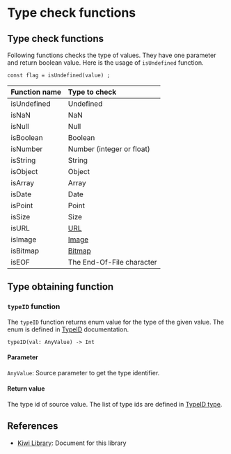 # Type check functions

## Type check functions
Following functions checks the type of values.
They have one parameter and return boolean value.
Here is the usage of `isUndefined` function.
````
const flag = isUndefined(value) ;
````
|Function name  |Type to check              |
|:---           |:---                       |
|isUndefined    |Undefined                  |
|isNaN          |NaN                        |
|isNull         |Null                       |
|isBoolean      |Boolean                    |
|isNumber       |Number (integer or float)  |
|isString       |String                     |
|isObject       |Object                     |
|isArray        |Array                      |
|isDate         |Date                       |
|isPoint        |Point                      |
|isSize         |Size                           |
|isURL          |[URL](https://github.com/steelwheels/KiwiScript/blob/master/KiwiLibrary/Document/Class/URL.md) |
|isImage        |[Image](https://github.com/steelwheels/KiwiScript/blob/master/KiwiLibrary/Document/Class/Image.md) |
|isBitmap       |[Bitmap](https://github.com/steelwheels/Amber/blob/master/Document/DataFormat/Bitmap.md) |
|isEOF          |The End-Of-File character      |

## Type obtaining function
### `typeID` function
The `typeID` function returns enum value for the type of the given value. The enum is defined in [TypeID](https://github.com/steelwheels/KiwiScript/blob/master/KiwiLibrary/Document/Enum/TypeID.md) documentation.

````
typeID(val: AnyValue) -> Int
````
#### Parameter
`AnyValue`: Source parameter to get the type identifier.

#### Return value
The type id of source value. The list of type ids are defined in [TypeID type](https://github.com/steelwheels/KiwiScript/blob/master/KiwiLibrary/Document/Enum/TypeID.md).

## References
* [Kiwi Library](https://github.com/steelwheels/KiwiScript/blob/master/KiwiLibrary/Document/Library.md): Document for this library
